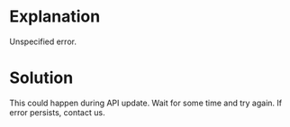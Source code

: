 # Explanation
Unspecified error.

# Solution
This could happen during API update. Wait for some time and try again. If error persists, contact us.
